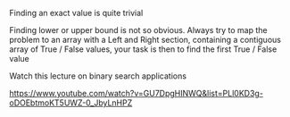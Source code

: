 Finding an exact value is quite trivial

Finding lower or upper bound is not so obvious.
Always try to map the problem to an array with a 
Left and Right section, containing a contiguous array of True / False values,
your task is then to find the first True / False value

Watch this lecture on binary search applications

https://www.youtube.com/watch?v=GU7DpgHINWQ&list=PLl0KD3g-oDOEbtmoKT5UWZ-0_JbyLnHPZ


